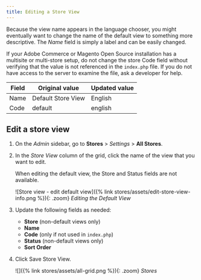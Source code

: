```yaml
---
title: Editing a Store View
---
```


Because the view name appears in the language chooser, you might eventually want to change the name of the default view to something more descriptive. The _Name_ field is simply a label and can be easily changed.

If your Adobe Commerce or Magento Open Source installation has a multisite or multi-store setup, do not change the store Code field without verifying that the value is not referenced in the `index.php` file. If you do not have access to the server to examine the file, ask a developer for help.

Field | Original value | Updated value
----- | -------------- | -------------
Name  | Default Store View | English
Code  | default | english

## Edit a store view

1. On the _Admin_ sidebar, go to **Stores** >  _Settings_ > **All Stores**.

1. In the _Store View_ column of the grid, click the name of the view that you want to edit.

    When editing the default view, the Store and Status fields are not available.

    ![Store view - edit default view]({% link stores/assets/edit-store-view-info.png %}){: .zoom}
    _Editing the Default View_

1. Update the following fields as needed:

    - **Store** (non-default views only)
    - **Name**
    - **Code** (only if not used in `index.php`)
    - **Status** (non-default views only)
    - **Sort Order**

1. Click <span class="btn">Save Store View</span>.

    ![]({% link stores/assets/all-grid.png %}){: .zoom}
    _Stores_
